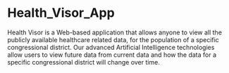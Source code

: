 
# Health_Visor_App

Health Visor is a Web-based application that allows anyone to view all the publicly available healthcare related data, for the population of a specific congressional district.  Our advanced Artificial Intelligence technologies allow users to view future data from current data and how the data for a specific congressional district will change over time.